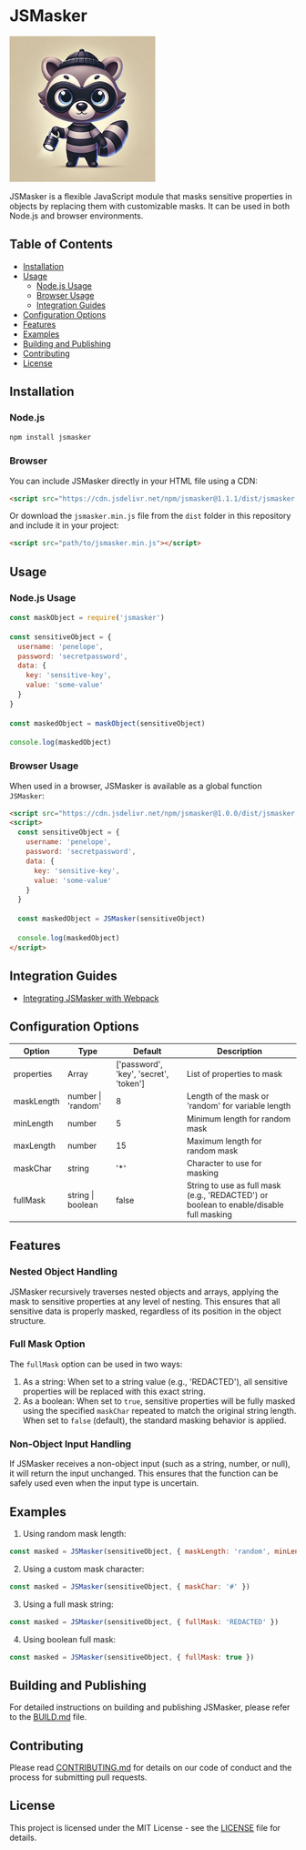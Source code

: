 # JSMasker

![Bandit Mascot](images/bandit.png)

JSMasker is a flexible JavaScript module that masks sensitive properties in objects by replacing them with customizable masks. It can be used in both Node.js and browser environments.

## Table of Contents

- [Installation](#installation)
- [Usage](#usage)
  - [Node.js Usage](#nodejs-usage)
  - [Browser Usage](#browser-usage)
  - [Integration Guides](#integration-guides)
- [Configuration Options](#configuration-options)
- [Features](#features)
- [Examples](#examples)
- [Building and Publishing](#building-and-publishing)
- [Contributing](#contributing)
- [License](#license)

## Installation

### Node.js

```bash
npm install jsmasker
```

### Browser

You can include JSMasker directly in your HTML file using a CDN:

```html
<script src="https://cdn.jsdelivr.net/npm/jsmasker@1.1.1/dist/jsmasker.min.js"></script>
```

Or download the `jsmasker.min.js` file from the `dist` folder in this repository and include it in your project:

```html
<script src="path/to/jsmasker.min.js"></script>
```

## Usage

### Node.js Usage

```javascript
const maskObject = require('jsmasker')

const sensitiveObject = {
  username: 'penelope',
  password: 'secretpassword',
  data: {
    key: 'sensitive-key',
    value: 'some-value'
  }
}

const maskedObject = maskObject(sensitiveObject)

console.log(maskedObject)
```

### Browser Usage

When used in a browser, JSMasker is available as a global function `JSMasker`:

```html
<script src="https://cdn.jsdelivr.net/npm/jsmasker@1.0.0/dist/jsmasker.min.js"></script>
<script>
  const sensitiveObject = {
    username: 'penelope',
    password: 'secretpassword',
    data: {
      key: 'sensitive-key',
      value: 'some-value'
    }
  }

  const maskedObject = JSMasker(sensitiveObject)

  console.log(maskedObject)
</script>
```
## Integration Guides

- [Integrating JSMasker with Webpack](WEBPACK_INTEGRATION.md)

## Configuration Options

| Option | Type | Default | Description |
|--------|------|---------|-------------|
| properties | Array | ['password', 'key', 'secret', 'token'] | List of properties to mask |
| maskLength | number \| 'random' | 8 | Length of the mask or 'random' for variable length |
| minLength | number | 5 | Minimum length for random mask |
| maxLength | number | 15 | Maximum length for random mask |
| maskChar | string | '*' | Character to use for masking |
| fullMask | string \| boolean | false | String to use as full mask (e.g., 'REDACTED') or boolean to enable/disable full masking |

## Features

### Nested Object Handling

JSMasker recursively traverses nested objects and arrays, applying the mask to sensitive properties at any level of nesting. This ensures that all sensitive data is properly masked, regardless of its position in the object structure.

### Full Mask Option

The `fullMask` option can be used in two ways:

1. As a string: When set to a string value (e.g., 'REDACTED'), all sensitive properties will be replaced with this exact string.
2. As a boolean: When set to `true`, sensitive properties will be fully masked using the specified `maskChar` repeated to match the original string length. When set to `false` (default), the standard masking behavior is applied.

### Non-Object Input Handling

If JSMasker receives a non-object input (such as a string, number, or null), it will return the input unchanged. This ensures that the function can be safely used even when the input type is uncertain.

## Examples

1. Using random mask length:

```javascript
const masked = JSMasker(sensitiveObject, { maskLength: 'random', minLength: 3, maxLength: 8 })
```

2. Using a custom mask character:

```javascript
const masked = JSMasker(sensitiveObject, { maskChar: '#' })
```

3. Using a full mask string:

```javascript
const masked = JSMasker(sensitiveObject, { fullMask: 'REDACTED' })
```

4. Using boolean full mask:

```javascript
const masked = JSMasker(sensitiveObject, { fullMask: true })
```

## Building and Publishing

For detailed instructions on building and publishing JSMasker, please refer to the [BUILD.md](BUILD.md) file.

## Contributing

Please read [CONTRIBUTING.md](CONTRIBUTING.md) for details on our code of conduct and the process for submitting pull requests.

## License

This project is licensed under the MIT License - see the [LICENSE](LICENSE) file for details.